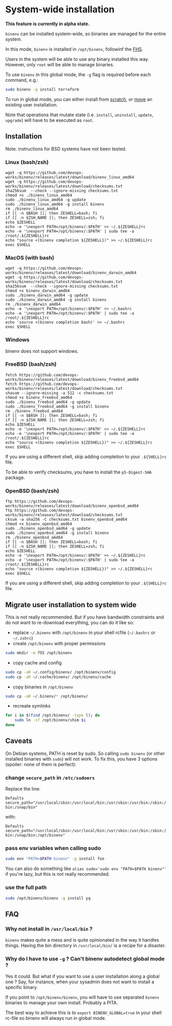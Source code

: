 # System-wide installation

**This feature is currently in alpha state.**

`binenv` can be installed system-wide, so binaries are managed for the entire
system.

In this mode, `binenv` is installed in `/opt/binenv`, followinf the
[FHS](https://en.wikipedia.org/wiki/Filesystem_Hierarchy_Standard).

Users in the system will be able to use any binary installed this way. However,
only `root` will be able to manage binaries.

To use `binenv` in this global mode, the `-g` flag is required before each command, e.g.:

```bash
sudo binenv -g install terraform
```

To run in global mode, you can either install from [scratch](#installation), or
[move](#migrate-user-installation-to-system-wide) an existing user
installation.

Note that operations that mutate state (i.e. `install`, `uninstall`, `update`,
`upgrade`) will have to be executed as `root`.

## Installation

Note: instructions for BSD systems have not been tested.

### Linux (bash/zsh)

```
wget -q https://github.com/devops-works/binenv/releases/latest/download/binenv_linux_amd64
wget -q https://github.com/devops-works/binenv/releases/latest/download/checksums.txt
sha256sum  --check --ignore-missing checksums.txt
chmod +x ./binenv_linux_amd64
sudo ./binenv_linux_amd64 -g update
sudo ./binenv_linux_amd64 -g install binenv
rm ./binenv_linux_amd64 
if [[ -n $BASH ]]; then ZESHELL=bash; fi
if [[ -n $ZSH_NAME ]]; then ZESHELL=zsh; fi
echo $ZESHELL
echo -e '\nexport PATH=/opt/binenv/:$PATH' >> ~/.${ZESHELL}rc
echo -e '\nexport PATH=/opt/binenv/:$PATH' | sudo tee -a /root/.${ZESHELL}rc
echo "source <(binenv completion ${ZESHELL})" >> ~/.${ZESHELL}rc
exec $SHELL
```

### MacOS (with bash)

```
wget -q https://github.com/devops-works/binenv/releases/latest/download/binenv_darwin_amd64
wget -q https://github.com/devops-works/binenv/releases/latest/download/checksums.txt
sha256sum  --check --ignore-missing checksums.txt
chmod +x binenv_darwin_amd64
sudo ./binenv_darwin_amd64 -g update
sudo ./binenv_darwin_amd64 -g install binenv
rm ./binenv_darwin_amd64 
echo -e '\nexport PATH=/opt/binenv/:$PATH' >> ~/.bashrc
echo -e '\nexport PATH=/opt/binenv/:$PATH' | sudo tee -a /root/.${ZESHELL}rc
echo 'source <(binenv completion bash)' >> ~/.bashrc
exec $SHELL
```

### Windows

binenv does not support windows.

### FreeBSD (bash/zsh)

```
fetch https://github.com/devops-works/binenv/releases/latest/download/binenv_freebsd_amd64
fetch https://github.com/devops-works/binenv/releases/latest/download/checksums.txt
shasum --ignore-missing -a 512 -c checksums.txt
chmod +x binenv_freebsd_amd64
sudo ./binenv_freebsd_amd64 -g update
sudo ./binenv_freebsd_amd64 -g install binenv
rm ./binenv_freebsd_amd64 
if [[ -n $BASH ]]; then ZESHELL=bash; fi
if [[ -n $ZSH_NAME ]]; then ZESHELL=zsh; fi
echo $ZESHELL
echo -e '\nexport PATH=/opt/binenv/:$PATH' >> ~/.${ZESHELL}rc
echo -e '\nexport PATH=/opt/binenv/:$PATH' | sudo tee -a /root/.${ZESHELL}rc
echo "source <(binenv completion ${ZESHELL})" >> ~/.${ZESHELL}rc
exec $SHELL
```

If you are using a different shell, skip adding completion to your `.${SHELL}rc` file.

To be able to verify checksums, you have to install the `p5-Digest-SHA` package.

### OpenBSD (bash/zsh)

```
ftp https://github.com/devops-works/binenv/releases/latest/download/binenv_openbsd_amd64
ftp https://github.com/devops-works/binenv/releases/latest/download/checksums.txt
cksum -a sha256 -C checksums.txt binenv_openbsd_amd64
chmod +x binenv_openbsd_amd64
sudo ./binenv_openbsd_amd64 -g update
sudo ./binenv_openbsd_amd64 -g install binenv
rm ./binenv_openbsd_amd64 
if [[ -n $BASH ]]; then ZESHELL=bash; fi
if [[ -n $ZSH_NAME ]]; then ZESHELL=zsh; fi
echo $ZESHELL
echo -e '\nexport PATH=/opt/binenv/:$PATH' >> ~/.${ZESHELL}rc
echo -e '\nexport PATH=/opt/binenv/:$PATH' | sudo tee -a /root/.${ZESHELL}rc
echo "source <(binenv completion ${ZESHELL})" >> ~/.${ZESHELL}rc
exec $SHELL
```

If you are using a different shell, skip adding completion to your `.${SHELL}rc` file.

## Migrate user installation to system wide

This is not really recommended. But if you have bandwidth constraints and do
not want to re-download everything, you can do it like so:

- replace `~/.binenv` with `/opt/binenv` in your shell rcfile (`~/.bashrc` or
  `~/.zshrc`)
- create `/opt/binenv` with proper permissions

```bash
sudo mkdir -m 755 /opt/binenv
```

- copy cache and config

```bash
sudo cp -aR ~/.config/binenv/ /opt/binenv/config
sudo cp -aR ~/.cache/binenv/ /opt/binenv/cache
```

- copy binaries in `/opt/binenv`

```bash
sudo cp -aR ~/.binenv/* /opt/binenv/
```

- recreate symlinks

```bash
for i in $(find /opt/binenv/ -type l); do 
    sudo ln -sf /opt/binenv/shim $i
done
```

## Caveats

On Debian systems, PATH is reset by sudo. So calling `sudo binenv` (or other
installed binaries with `sudo`) will not work. To fix this, you have 3 options
(spoiler: none of them is perfect):

### change `secure_path` in `/etc/sudoers`

Replace the line:

`Defaults	secure_path="/usr/local/sbin:/usr/local/bin:/usr/sbin:/usr/bin:/sbin:/bin:/snap/bin"`

with:

`Defaults	secure_path="/usr/local/sbin:/usr/local/bin:/usr/sbin:/usr/bin:/sbin:/bin:/snap/bin:/opt/binenv"`

### pass env variables when calling sudo

```bash
sudo env "PATH=$PATH binenv" -g install foo
```

You can also do something like `alias sudo='sudo env "PATH=$PATH binenv"'` if
you're lazy, but this is not really recommended.

### use the full path

```bash
sudo /opt/binenv/binenv -g install yq
```

## FAQ

### Why not install in `/usr/local/bin` ?

`binenv` makes quite a mess and is quite opinionated in the way it handles
things. Having the bin directory in `/usr/local/bin/` is a recipe for a
disaster.

### Why do I have to use `-g` ? Can't binenv autodetect global mode ?

Yes it could. But what if you want to use a user installation along a global
one ? Say, for instance, when your sysadmin does not want to install a specific
binary.

If you point to `/opt/binenv/binenv`, you will have to use separated `binenv`
binaries to manage your own install. Probably a PITA.

The best way to achieve this is to `export BINENV_GLOBAL=true` in your shell
rc-file so binenv will always run in global mode.